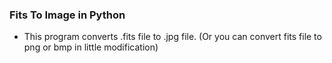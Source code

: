 ### Fits To Image in Python

- This program converts .fits file to .jpg file. (Or you can convert fits file to png or bmp in little modification)


